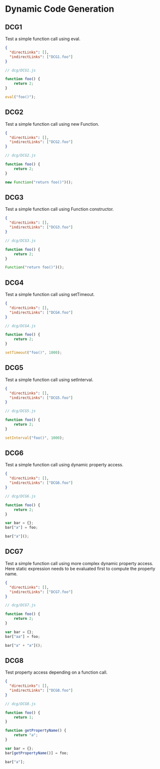 # Dynamic Code Generation

## DCG1
[//]: # (MAIN: global)
Test a simple function call using eval.

```json
{
  "directLinks": [],
  "indirectLinks": ["DCG1.foo"]
}
```
```js
// dcg/DCG1.js

function foo() {
    return 2;
}

eval("foo()");
```
[//]: # (END)

## DCG2
[//]: # (MAIN: global)
Test a simple function call using new Function.

```json
{
  "directLinks": [],
  "indirectLinks": ["DCG2.foo"]
}
```
```js
// dcg/DCG2.js

function foo() {
    return 2;
}

new Function("return foo()")();
```
[//]: # (END)

## DCG3
[//]: # (MAIN: global)
Test a simple function call using Function constructor.

```json
{
  "directLinks": [],
  "indirectLinks": ["DCG3.foo"]
}
```
```js
// dcg/DCG3.js

function foo() {
    return 2;
}

Function("return foo()")();
```
[//]: # (END)

## DCG4
[//]: # (MAIN: global)
Test a simple function call using setTimeout.

```json
{
  "directLinks": [],
  "indirectLinks": ["DCG4.foo"]
}
```
```js
// dcg/DCG4.js

function foo() {
    return 2;
}

setTimeout("foo()", 1000);
```
[//]: # (END)

## DCG5
[//]: # (MAIN: global)
Test a simple function call using setInterval.

```json
{
  "directLinks": [],
  "indirectLinks": ["DCG5.foo"]
}
```
```js
// dcg/DCG5.js

function foo() {
    return 2;
}

setInterval("foo()", 1000);
```
[//]: # (END)

## DCG6
[//]: # (MAIN: global)
Test a simple function call using dynamic property access.

```json
{
  "directLinks": [],
  "indirectLinks": ["DCG6.foo"]
}
```
```js
// dcg/DCG6.js

function foo() {
    return 2;
}

var bar = {};
bar["a"] = foo;

bar["a"]();
```
[//]: # (END)

## DCG7
[//]: # (MAIN: global)
Test a simple function call using more complex dynamic property access. 
Here static expression needs to be evaluated first to compute the property name.

```json
{
  "directLinks": [],
  "indirectLinks": ["DCG7.foo"]
}
```
```js
// dcg/DCG7.js

function foo() {
    return 2;
}

var bar = {};
bar["aa"] = foo;

bar["a" + "a"]();
```
[//]: # (END)

## DCG8
[//]: # (MAIN: global)
Test property access depending on a function call.

```json
{
  "directLinks": [],
  "indirectLinks": ["DCG8.foo"]
}
```
```js
// dcg/DCG8.js

function foo() {
    return 1;
}

function getPropertyName() {
    return "a";
}

var bar = {};
bar[getPropertyName()] = foo;

bar["a"];
```
[//]: # (END)